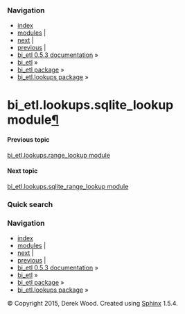### Navigation

-   [index](genindex.md "General Index")
-   [modules](py-modindex.md "Python Module Index") |
-   [next](bi_etl.lookups.sqlite_range_lookup.md "bi_etl.lookups.sqlite_range_lookup module") |
-   [previous](bi_etl.lookups.range_lookup.md "bi_etl.lookups.range_lookup module") |
-   [bi\_etl 0.5.3 documentation](index.md) »
-   [bi\_etl](modules.md) »
-   [bi\_etl package](bi_etl.md) »
-   [bi\_etl.lookups package](bi_etl.lookups.md) »

<span id="bi-etl-lookups-sqlite-lookup-module"></span>
bi\_etl.lookups.sqlite\_lookup module<a href="#module-bi_etl.lookups.sqlite_lookup" class="headerlink" title="Permalink to this headline">¶</a>
===============================================================================================================================================

#### Previous topic

[bi\_etl.lookups.range\_lookup module](bi_etl.lookups.range_lookup.md "previous chapter")

#### Next topic

[bi\_etl.lookups.sqlite\_range\_lookup module](bi_etl.lookups.sqlite_range_lookup.md "next chapter")

### Quick search

### Navigation

-   [index](genindex.md "General Index")
-   [modules](py-modindex.md "Python Module Index") |
-   [next](bi_etl.lookups.sqlite_range_lookup.md "bi_etl.lookups.sqlite_range_lookup module") |
-   [previous](bi_etl.lookups.range_lookup.md "bi_etl.lookups.range_lookup module") |
-   [bi\_etl 0.5.3 documentation](index.md) »
-   [bi\_etl](modules.md) »
-   [bi\_etl package](bi_etl.md) »
-   [bi\_etl.lookups package](bi_etl.lookups.md) »

© Copyright 2015, Derek Wood. Created using [Sphinx](http://sphinx-doc.org/) 1.5.4.
